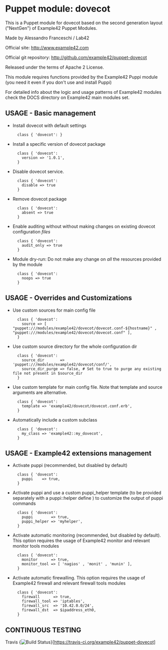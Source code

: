 # Puppet module: dovecot

This is a Puppet module for dovecot based on the second generation layout ("NextGen") of Example42 Puppet Modules.

Made by Alessandro Franceschi / Lab42

Official site: http://www.example42.com

Official git repository: http://github.com/example42/puppet-dovecot

Released under the terms of Apache 2 License.

This module requires functions provided by the Example42 Puppi module (you need it even if you don't use and install Puppi)

For detailed info about the logic and usage patterns of Example42 modules check the DOCS directory on Example42 main modules set.


## USAGE - Basic management

* Install dovecot with default settings

        class { 'dovecot': }

* Install a specific version of dovecot package

        class { 'dovecot':
          version => '1.0.1',
        }

* Disable dovecot service.

        class { 'dovecot':
          disable => true
        }

* Remove dovecot package

        class { 'dovecot':
          absent => true
        }

* Enable auditing without without making changes on existing dovecot configuration *files*

        class { 'dovecot':
          audit_only => true
        }

* Module dry-run: Do not make any change on *all* the resources provided by the module

        class { 'dovecot':
          noops => true
        }


## USAGE - Overrides and Customizations
* Use custom sources for main config file 

        class { 'dovecot':
          source => [ "puppet:///modules/example42/dovecot/dovecot.conf-${hostname}" , "puppet:///modules/example42/dovecot/dovecot.conf" ], 
        }


* Use custom source directory for the whole configuration dir

        class { 'dovecot':
          source_dir       => 'puppet:///modules/example42/dovecot/conf/',
          source_dir_purge => false, # Set to true to purge any existing file not present in $source_dir
        }

* Use custom template for main config file. Note that template and source arguments are alternative. 

        class { 'dovecot':
          template => 'example42/dovecot/dovecot.conf.erb',
        }

* Automatically include a custom subclass

        class { 'dovecot':
          my_class => 'example42::my_dovecot',
        }


## USAGE - Example42 extensions management 
* Activate puppi (recommended, but disabled by default)

        class { 'dovecot':
          puppi    => true,
        }

* Activate puppi and use a custom puppi_helper template (to be provided separately with a puppi::helper define ) to customize the output of puppi commands 

        class { 'dovecot':
          puppi        => true,
          puppi_helper => 'myhelper', 
        }

* Activate automatic monitoring (recommended, but disabled by default). This option requires the usage of Example42 monitor and relevant monitor tools modules

        class { 'dovecot':
          monitor      => true,
          monitor_tool => [ 'nagios' , 'monit' , 'munin' ],
        }

* Activate automatic firewalling. This option requires the usage of Example42 firewall and relevant firewall tools modules

        class { 'dovecot':       
          firewall      => true,
          firewall_tool => 'iptables',
          firewall_src  => '10.42.0.0/24',
          firewall_dst  => $ipaddress_eth0,
        }


## CONTINUOUS TESTING

Travis {<img src="https://travis-ci.org/example42/puppet-dovecot.png?branch=master" alt="Build Status" />}[https://travis-ci.org/example42/puppet-dovecot]
